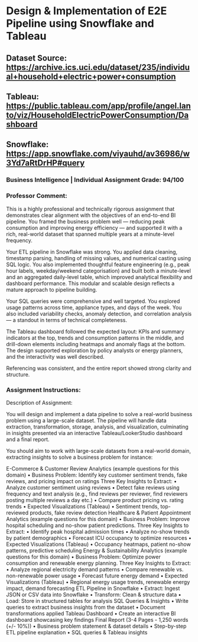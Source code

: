 # Design & Implementation of E2E Pipeline using Snowflake and Tableau
## Dataset Source: https://archive.ics.uci.edu/dataset/235/individual+household+electric+power+consumption
## Tableau: https://public.tableau.com/app/profile/angel.lanto/viz/HouseholdElectricPowerConsumption/Dashboard
## Snowflake: https://app.snowflake.com/viyauhd/av36986/w3Yd7aRtDrHP#query
### Business Intelligence | Individual Assignment Grade: 94/100
### Professor Comment:
This is a highly professional and technically rigorous assignment that demonstrates clear alignment with the objectives of an end-to-end BI pipeline. You framed the business problem well — reducing peak consumption and improving energy efficiency — and supported it with a rich, real-world dataset that spanned multiple years at a minute-level frequency.

Your ETL pipeline in Snowflake was strong. You applied data cleaning, timestamp parsing, handling of missing values, and numerical casting using SQL logic. You also implemented thoughtful feature engineering (e.g., peak hour labels, weekday/weekend categorisation) and built both a minute-level and an aggregated daily-level table, which improved analytical flexibility and dashboard performance. This modular and scalable design reflects a mature approach to pipeline building.

Your SQL queries were comprehensive and well targeted. You explored usage patterns across time, appliance types, and days of the week. You also included variability checks, anomaly detection, and correlation analysis — a standout in terms of technical completeness.

The Tableau dashboard followed the expected layout: KPIs and summary indicators at the top, trends and consumption patterns in the middle, and drill-down elements including heatmaps and anomaly flags at the bottom. The design supported exploration by policy analysts or energy planners, and the interactivity was well described.

Referencing was consistent, and the entire report showed strong clarity and structure.
### Assignment Instructions:
Description of Assignment:

You will design and implement a data pipeline to solve a real-world business problem using a large-scale dataset. The pipeline will handle data extraction, transformation, storage, analysis, and visualization, culminating in insights presented via an interactive Tableau/LookerStudio dashboard and a final report.

You should aim to work with large-scale datasets from a real-world domain, extracting insights to solve a business problem for instance:

E-Commerce & Customer Review Analytics (example questions for this domain)
• Business Problem: Identify key customer sentiment trends, fake reviews, and pricing impact on ratings
Three Key Insights to Extract:
• Analyze customer sentiment using reviews
• Detect fake reviews using frequency and text analysis (e.g., find reviews per reviewer, find reviewers posting multiple reviews a day etc.)
• Compare product pricing vs. rating trends
• Expected Visualizations (Tableau)
• Sentiment trends, top-reviewed products, fake review detection
Healthcare & Patient Appointment Analytics (example questions for this domain)
• Business Problem: Improve hospital scheduling and no-show patient predictions.
Three Key Insights to Extract:
• Identify peak hospital admission times
• Analyze no-show trends by patient demographics
• Forecast ICU occupancy to optimize resources
• Expected Visualizations (Tableau)
• Occupancy heatmaps, patient no-show patterns, predictive scheduling
Energy & Sustainability Analytics (example questions for this domain)
• Business Problem: Optimize power consumption and renewable energy planning.
Three Key Insights to Extract:
• Analyze regional electricity demand patterns
• Compare renewable vs. non-renewable power usage
• Forecast future energy demand
• Expected Visualizations (Tableau)
• Regional energy usage trends, renewable energy impact, demand forecasting
ETL Pipeline in Snowflake
• Extract: Ingest JSON or CSV data into Snowflake
• Transform: Clean & structure data
• Load: Store in structured tables for analysis
SQL Queries & Insights
• Write queries to extract business insights from the dataset
• Document transformations applied
Tableau Dashboard
• Create an interactive BI dashboard showcasing key findings
Final Report (3-4 Pages - 1,250 words (+/- 10%))
• Business problem statement & dataset details
• Step-by-step ETL pipeline explanation
• SQL queries & Tableau insights
 

